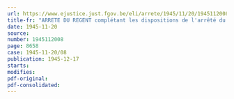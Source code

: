 ```yaml
---
url: https://www.ejustice.just.fgov.be/eli/arrete/1945/11/20/1945112008/justel
title-fr: "ARRETE DU REGENT complétant les dispositions de l'arrêté du 10 mai 1945 relatif à l'occultation"
date: 1945-11-20
source:
number: 1945112008
page: 8658
case: 1945-11-20/08
publication: 1945-12-17
starts:
modifies:
pdf-original:
pdf-consolidated:
---
```


